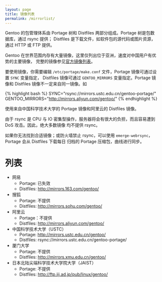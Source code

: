 ```yaml
---
layout: page
title: 镜像列表
permalink: /mirrorlist/
---
```


Gentoo 的包管理体系由 Portage 树和 Distfiles 两部分组成。Portage 树是包数据库，通过 rsync 提供；
Distfiles 是下载文件，如软件包的源代码或图片资源，通过 HTTP 或 FTP 提供。

Gentoo 在世界范围内存有大量镜像，这里仅列出位于亚洲，速度对中国用户有优势的主要镜像，
完整的镜像参见[官方镜像列表](http://www.gentoo.org/main/en/mirrors2.xml)。

要使用镜像，你需要编辑 `/etc/portage/make.conf` 文件，Portage 镜像可通过设置 `SYNC` 变量指定，
Distfiles 镜像可通过 `GENTOO_MIRRORS` 变量指定。Portage 镜像和 Distfiles 镜像不一定来自同一镜像。如

{% highlight bash %}
SYNC="rsync://mirrors.ustc.edu.cn/gentoo-portage/"
GENTOO_MIRRORS="http://mirrors.aliyun.com/gentoo/"
{% endhighlight %}

使用来自中国科学技术大学的 Portage 镜像和阿里云的 Distfiles 镜像。

由于 rsync 是 CPU 与 IO 密集型操作，服务器将会有很大的负担，而且容易遭到 DoS 攻击。因此，绝大多数镜像
均不提供 rsync。

如果你无法找到合适镜像；或防火墙禁止 rsync，可以使用 `emerge-webrsync`，Portage 会从 Distfiles 下载每日
归档的 Portage 压缩包，曲线进行同步。

# 列表

* 网易
  - Portage: 已失效
  - Distfiles: http://mirrors.163.com/gentoo/
* 搜狐
  - Portage: 不提供
  - Distfiles: http://mirrors.sohu.com/gentoo/
* 阿里云
  - Portage：不提供
  - Distfiles: http://mirrors.aliyun.com/gentoo/
* 中国科学技术大学（USTC）
  - Portage: http://mirrors.ustc.edu.cn/gentoo/
  - Distfiles: rsync://mirrors.ustc.edu.cn/gentoo-portage/
* 厦门大学
  - Portage: 不提供
  - Distfiles: http://mirrors.xmu.edu.cn/gentoo/
* 日本北陆尖端科学技术大学院大学（JAIST）
  - Portage: 不提供
  - Distfiles: http://ftp.iij.ad.jp/pub/linux/gentoo/
